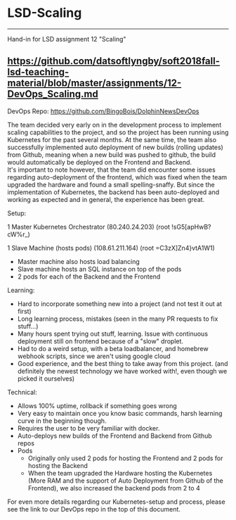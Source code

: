 # LSD-Scaling

---

Hand-in for LSD assignment 12 "Scaling"

https://github.com/datsoftlyngby/soft2018fall-lsd-teaching-material/blob/master/assignments/12-DevOps_Scaling.md
---


DevOps Repo: https://github.com/BingoBois/DolphinNewsDevOps

The team decided very early on in the development process to implement scaling capabilities to the project, and so the project has been running using Kubernetes for the past several months. At the same time, the team also successfully implemented auto deployment of new builds (rolling updates) from Github, meaning when a new build was pushed to github, the build would automatically be deployed on the Frontend and Backend. \
It's important to note however, that the team did encounter some issues regarding auto-deployment of the frontend, which was fixed when the team upgraded the hardware and found a small spelling-snaffy. But since the implementation of Kubernetes, the backend has been auto-deployed and working as expected and in general, the experience has been great.  

Setup:

1 Master Kubernetes Orchestrator (80.240.24.203) (root !sG5[apHwB?cW%r_)

1 Slave Machine (hosts pods) (108.61.211.164) (root =C3zX]Zn4}vtA1W1)



*   Master machine also hosts load balancing
*   Slave machine hosts an SQL instance on top of the pods
*   2 pods for each of the Backend and the Frontend

Learning:



*   Hard to incorporate something new into a project (and not test it out at first)
*   Long learning process, mistakes (seen in the many PR requests to fix stuff…)
*   Many hours spent trying out stuff, learning. Issue with continuous deployment still on frontend because of a "slow" droplet.
*   Had to do a weird setup, with a beta loadbalancer, and homebrew webhook scripts, since we aren't using google cloud
*   Good experience, and the best thing to take away from this project. (and definitely the newest technology we have worked with!, even though we picked it ourselves)

Technical:



*   Allows 100% uptime, rollback if something goes wrong
*   Very easy to maintain once you know basic commands, harsh learning curve in the beginning though.
*   Requires the user to be very familiar with docker.
*   Auto-deploys new builds of the Frontend and Backend from Github repos
*   Pods
    *   Originally only used 2 pods for hosting the Frontend and 2 pods for hosting the Backend
    *   When the team upgraded the Hardware hosting the Kubernetes (More RAM and the support of Auto Deployment from Github of the Frontend), we also increased the backend pods from 2 to 4

For even more details regarding our Kubernetes-setup and process, please see the link to our DevOps repo in the top of this document.
